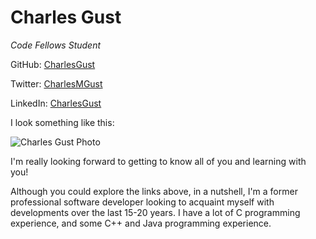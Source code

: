 # Charles Gust
_Code Fellows Student_

GitHub: [CharlesGust](http://github.com/CharlesGust)

Twitter: [CharlesMGust](http://twitter.com/CharlesMGust)

LinkedIn: [CharlesGust](http://linkedin.com/in/CharlesGust)

I look something like this:

![Charles Gust Photo](http://www.charlesgust.com/Lists/Photos/Charles%20Gust.jpg)

I'm really looking forward to getting to know all of you and learning with you!

Although you could explore the links above, in a nutshell, I'm a former professional software developer looking to acquaint myself with developments over the last 15-20 years. I have a lot of C programming experience, and some C++ and Java programming experience.

